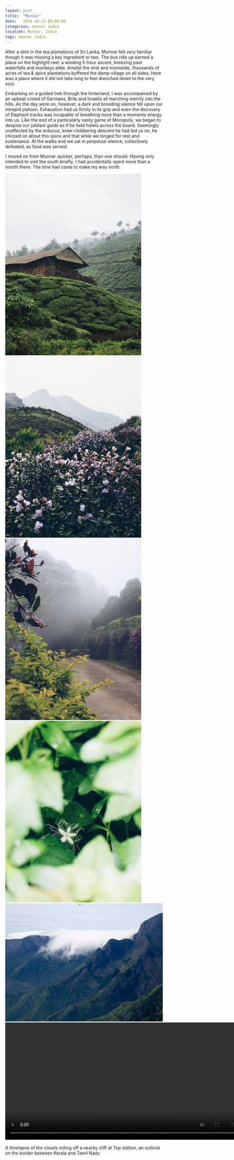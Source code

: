 ```yaml
---
layout: post
title:  "Munnar"
date:   2014-10-12 09:00:00
categories: munnar india
location: Munnar, India
tags: munnar india
---
```


After a stint in the tea plantations of Sri Lanka, Munnar felt very familiar though it was missing a key ingredient or two. The bus ride up earned a place on the highlight reel: a winding 5-hour ascent, breezing past waterfalls and monkeys alike. Amidst the mist and monoxide, thousands of acres of tea &amp; spice plantations buffered the damp village on all sides; Here was a place where it did not take long to feel drenched down to the very soul.

Embarking on a guided trek through the hinterland, I was accompanied by an upbeat crowd of Germans, Brits and Israelis all marching merrily into the hills. As the day wore on, however, a dark and brooding silence fell upon our intrepid platoon. Exhaustion had us firmly in its grip and even the discovery of Elephant tracks was incapable of breathing more than a moments energy into us. Like the end of a particularly nasty game of Monopoly, we began to despise our jubilant guide as if he held hotels across the board. Seemingly unaffected by the arduous, knee-clobbering descent he had led us on, he chirped on about this spice and that while we longed for rest and sustenance. At the walks end we sat in perpetual silence, collectively defeated, as food was served.

I moved on from Munnar quicker, perhaps, than one should. Having only intended to visit the south briefly, I had accidentally spent more than a month there. The time had come to make my way north.

<div class="post-image post-image--split">
	<a href="/photography/2014-10-12-munnar/2-full.jpg" target="_blank" title="Firewood stacked high in a shed deep within a tea plantation"><img src="/photography/2014-10-12-munnar/2.jpg" alt="Firewood stacked high in a shed deep within a tea plantation" /></a>
	<a href="/photography/2014-10-12-munnar/3-full.jpg" target="_blank" title="Every 12 years, this flower blooms in the hills surrounding Munnar"><img src="/photography/2014-10-12-munnar/3.jpg" alt="Every 12 years, this flower blooms in the hills surrounding Munnar" /></a>
</div>

<div class="post-image post-image--split">
	<a href="/photography/2014-10-12-munnar/4-full.jpg" target="_blank" title="Hiking down through the clouds"><img src="/photography/2014-10-12-munnar/4.jpg" alt="Hiking down through the clouds" /></a>
	<a href="/photography/2014-10-12-munnar/5-full.jpg" target="_blank" title="One of the many botanical delights on display in a tour of the spice plantations"><img src="/photography/2014-10-12-munnar/5.jpg" alt="One of the many botanical delights on display in a tour of the spice plantations" /></a>
</div>

<div class="post-image">
	<a href="/photography/2014-10-12-munnar/6-full.jpg" target="_blank" title="The view from Top Station, a hilltop overlooking the border between Kerala and Tamil Nadu"><img src="/photography/2014-10-12-munnar/6.jpg" alt="The view from Top Station, a hilltop overlooking the border between Kerala and Tamil Nadu" /></a>
</div>

<div class="post-image">
	<video autoplay loop width="750">
		<source src="/video/2014-10-12-munnar/1.mp4" type="video/mp4">
	</video>
	<p class="post-image-caption">
		A timelapse of the clouds rolling off a nearby cliff at Top station, an outlook on the border between Kerala and Tamil Nadu
	</p>
</div>